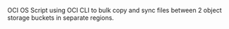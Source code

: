 OCI OS Script using OCI CLI to bulk copy and sync files between 2 object storage buckets in separate regions.
